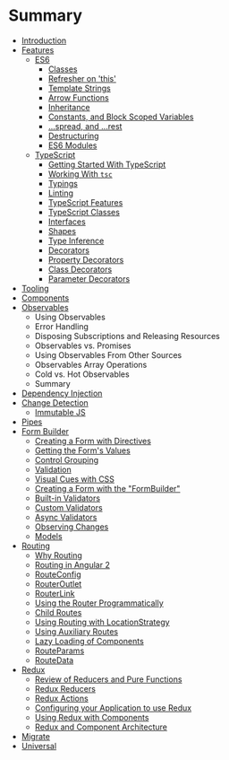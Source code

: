 # Summary

* [Introduction](README.md)
* [Features](handout/01-features.md)
   * [ES6](handout/features/es6.md)
       * [Classes](handout/features/classes.md)
       * [Refresher on 'this'](handout/features/refresher_on_this.md)
       * [Template Strings](handout/features/template_strings.md)
       * [Arrow Functions](handout/features/arrow_functions.md)
       * [Inheritance](handout/features/inheritance.md)
       * [Constants, and Block Scoped Variables](handout/features/constants,_and_block_scoped_variables.md)
       * [...spread, and ...rest](handout/features/spread_and_rest.md)
       * [Destructuring](handout/features/destructuring.md)
       * [ES6 Modules](handout/features/es6_modules.md)
   * [TypeScript](handout/features/typescript.md)
       * [Getting Started With TypeScript](handout/features/getting_started_with_typescript.md)
       * [Working With `tsc`](handout/features/working_with_tsc.md)
       * [Typings](handout/features/typings.md)
       * [Linting](handout/features/linting.md)
       * [TypeScript Features](handout/features/typescript_features.md)
       * [TypeScript Classes](handout/features/typescript_classes.md)
       * [Interfaces](handout/features/interfaces.md)
       * [Shapes](handout/features/shapes.md)
       * [Type Inference](handout/features/type_inference.md)
       * [Decorators](handout/features/decorators.md)
       * [Property Decorators](handout/features/property_decorators.md)
       * [Class Decorators](handout/features/class_decorators.md)
       * [Parameter Decorators](handout/features/parameter_decorators.md)
* [Tooling](handout/02-tooling.md)
* [Components](handout/03-components.md)
* [Observables](handout/04-observables.md)
   * Using Observables
   * Error Handling
   * Disposing Subscriptions and Releasing Resources
   * Observables vs. Promises
   * Using Observables From Other Sources
   * Observables Array Operations
   * Cold vs. Hot Observables
   * Summary
* [Dependency Injection](handout/05-di.md)
* [Change Detection](handout/06-change-detection.md)
   * [Immutable JS](handout/05.1-immutablejs.md)
* [Pipes](handout/07-pipes.md)
* [Form Builder](handout/08-form-builder.md)
   * [Creating a Form with Directives](handout/forms/creating_a_form_with_directives.md)
   * [Getting the Form's Values](handout/forms/getting_the_forms_values.md)
   * [Control Grouping](handout/forms/control_grouping.md)
   * [Validation](handout/forms/validation.md)
   * [Visual Cues with CSS](handout/forms/visual_cues_with_css.md)
   * [Creating a Form with the "FormBuilder"](handout/forms/creating_a_form_with_the_formbuilder.md)
   * [Built-in Validators](handout/forms/built-in_validators.md)
   * [Custom Validators](handout/forms/custom_validators.md)
   * [Async Validators](handout/forms/async_validators.md)
   * [Observing Changes](handout/forms/observing_changes.md)
   * [Models](handout/forms/models.md)
* [Routing](handout/routing/README.md)
   * [Why Routing](handout/routing/why_routing.md)
   * [Routing in Angular 2](handout/routing/routing_in_angular_2.md)
   * [RouteConfig](handout/routing/routeconfig.md)
   * [RouterOutlet](handout/routing/routeroutlet.md)
   * [RouterLink](handout/routing/routerlink.md)
   * [Using the Router Programmatically](handout/routing/using_the_router_programmatically.md)
   * [Child Routes](handout/routing/child_routes.md)
   * [Using Routing with LocationStrategy](handout/routing/using_routing_with_locationstrategy.md)
   * [Using Auxiliary Routes](handout/routing/using_auxiliary_routes.md)
   * [Lazy Loading of Components](handout/routing/lazy_loading_of_components.md)
   * [RouteParams](handout/routing/routeparams.md)
   * [RouteData](handout/routing/routedata.md)
* [Redux](handout/redux/README.md)
   * [Review of Reducers and Pure Functions](handout/redux/review_of_reducers_and_pure_functions.md)
   * [Redux Reducers](handout/redux/redux_reducers.md)
   * [Redux Actions](handout/redux/redux_actions.md)
   * [Configuring your Application to use Redux](handout/redux/configuring_your_application_to_use_redux.md)
   * [Using Redux with Components](handout/redux/using_redux_with_components.md)
   * [Redux and Component Architecture](handout/redux/redux_and_component_architecture.md)
* [Migrate](handout/11-migrate.md)
* [Universal](handout/12-universal.md)

